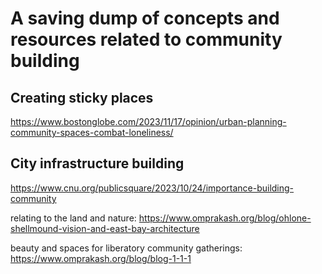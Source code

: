 # A saving dump of concepts and resources related to community building



## Creating sticky places
https://www.bostonglobe.com/2023/11/17/opinion/urban-planning-community-spaces-combat-loneliness/

## City infrastructure building 
https://www.cnu.org/publicsquare/2023/10/24/importance-building-community

relating to the land and nature: https://www.omprakash.org/blog/ohlone-shellmound-vision-and-east-bay-architecture

beauty and spaces for liberatory community gatherings: https://www.omprakash.org/blog/blog-1-1-1


